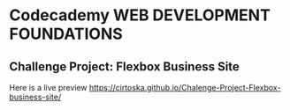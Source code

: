 # Codecademy WEB DEVELOPMENT FOUNDATIONS
## Challenge Project: Flexbox Business Site
Here is a live preview https://cirtoska.github.io/Chalenge-Project-Flexbox-business-site/
